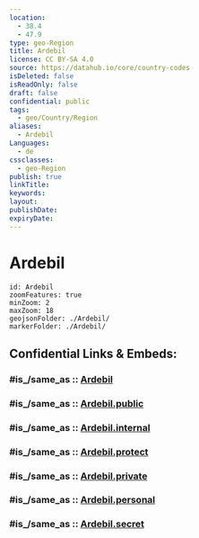 ```yaml
---
location:
  - 38.4
  - 47.9
type: geo-Region
title: Ardebil
license: CC BY-SA 4.0
source: https://datahub.io/core/country-codes
isDeleted: false
isReadOnly: false
draft: false
confidential: public
tags:
  - geo/Country/Region
aliases:
  - Ardebil
Languages:
  - de
cssclasses:
  - geo-Region
publish: true
linkTitle:
keywords:
layout:
publishDate:
expiryDate:
---
```


# Ardebil

```leaflet
id: Ardebil
zoomFeatures: true 
minZoom: 2 
maxZoom: 18
geojsonFolder: ./Ardebil/
markerFolder: ./Ardebil/
```


## Confidential Links & Embeds: 

### #is_/same_as :: [Ardebil](/_Standards/Earth/Continent/Asia/Asia~West/Iran/provinces~Iran/Ardebil.md) 

### #is_/same_as :: [Ardebil.public](/_public/Earth/Continent/Asia/Asia~West/Iran/provinces~Iran/Ardebil.public.md) 

### #is_/same_as :: [Ardebil.internal](/_internal/Earth/Continent/Asia/Asia~West/Iran/provinces~Iran/Ardebil.internal.md) 

### #is_/same_as :: [Ardebil.protect](/_protect/Earth/Continent/Asia/Asia~West/Iran/provinces~Iran/Ardebil.protect.md) 

### #is_/same_as :: [Ardebil.private](/_private/Earth/Continent/Asia/Asia~West/Iran/provinces~Iran/Ardebil.private.md) 

### #is_/same_as :: [Ardebil.personal](/_personal/Earth/Continent/Asia/Asia~West/Iran/provinces~Iran/Ardebil.personal.md) 

### #is_/same_as :: [Ardebil.secret](/_secret/Earth/Continent/Asia/Asia~West/Iran/provinces~Iran/Ardebil.secret.md)

